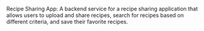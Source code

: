 Recipe Sharing App: A backend service for a recipe sharing application that allows users to upload and share recipes, search for recipes based on different criteria, and save their favorite recipes.